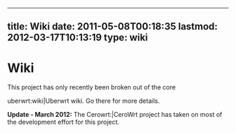 
---
title: Wiki
date: 2011-05-08T00:18:35
lastmod: 2012-03-17T10:13:19
type: wiki
---
Wiki
====

This project has only recently been broken out of the core
<link>uberwrt:wiki|Uberwrt wiki</link>. Go there for more details.

**Update - March 2012:** The <link>Cerowrt:|CeroWrt</link> project has
taken on most of the development effort for this project.
